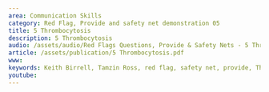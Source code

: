 ```yaml
---
area: Communication Skills
category: Red Flag, Provide and safety net demonstration 05
title: 5 Thrombocytosis
description: 5 Thrombocytosis
audio: /assets/audio/Red Flags Questions, Provide & Safety Nets - 5 Thrombocytosis - MQ.mp3
article: /assets/publication/5 Thrombocytosis.pdf
www: 
keywords: Keith Birrell, Tamzin Ross, red flag, safety net, provide, Thrombocytosis
youtube: 
--- 
```

